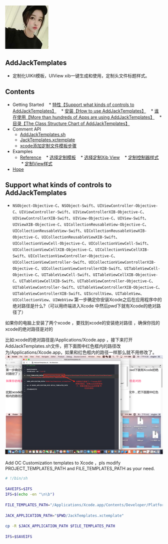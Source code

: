 ![(jacklogo)](https://github.com/JackCoderForLove/AddJackTemplates/blob/master/JackTemplates.xctemplate/TemplateIcon.png "杰克logo")
## AddJackTemplates
* 定制化UIKit模板，UIView xib一键生成和使用，定制头文件标题样式。
## Contents
* Getting Started
    * [特性【Support what kinds of controls to AddJackTemplates】](#Support_what_kinds_of_controls_to_AddJackTemplates)
    * [安装【How to use AddJackTemplates】](#How_to_use_AddJackTemplates)
    * [谁在使用【More than hundreds of Apps are using AddJackTemplates】](#More_than_hundreds_of_Apps_are_using_AddJackTemplates)
    * [目录【The Class Structure Chart of AddJackTemplates】](#The_Class_Structure_Chart_of_AddJackTemplates)
* Comment API
	* [AddJackTemplates.sh](#AddJackTemplates.sh)
	* [JackTemplates.xctemplate](#JackTemplates.xctemplate)
	* [xcode添加定制文件模板步骤](#jackaddsetp)
* Examples
    * [Reference](#Reference)
    * [选择定制模板](#jackstep3)
    * [选择定制Xib View](#jackstep7)
    * [定制控制器样式](#jackstepController)
    * [定制View样式](#jackstepView)
* [Hope](#Hope)
## <a id="Support_what_kinds_of_controls_to_AddJackTemplates"></a>Support what kinds of controls to AddJackTemplates
* `NSObject-Objective-C`、`NSObject-Swift`、`UIViewController-Objective-C`、`UIViewController-Swift`、`UIViewControllerXIB-Objective-C`、`UIViewControllerXIB-Swift`、`UIView-Objective-C`、`UIView-Swift`、`UIViewXIB-Objective-C`、`UICollectionReusableView-Objective-C`、`UICollectionReusableView-Swift`、`UICollectionReusableViewXIB-Objective-C`、`UICollectionReusableViewXIB-Swift`、`UICollectionViewCell-Objective-C`、`UICollectionViewCell-Swift`、`UICollectionViewCellXIB-Objective-C`、`UICollectionViewCellXIB-Swift`、`UICollectionViewController-Objective-C`、`UICollectionViewController-Swift`、`UICollectionViewControllerXIB-Objective-C`、`UICollectionViewControllerXIB-Swift`、`UITableViewCell-Objective-C`、`UITableViewCell-Swift`、`UITableViewCellXIB-Objective-C`、`UITableViewCellXIB-Swift`、`UITableViewController-Objective-C`、`UITableViewController-Swift`、`UITableViewControllerXIB-Objective-C`、`UITableViewControllerXIB-Swift`、`UIScrollView`、`UITableView`、`UICollectionView`、`UIWebView`
第一步确定你安装Xcode之后在应用程序中的绝对路径是什么?（可以用终端进入Xcode 中然后pwd下就有Xcode的绝对路径了）

如果你的电脑上安装了两个xcode ，要找到xcode的安装绝对路径 ，确保你找的xcode的绝对路径是对的


比如:xcode的绝对路径是/Applications/Xcode.app ，接下来打开AddJackTemplates.sh文件，把下面图中红色框内的路径改为/Applications/Xcode.app，如果和红色框内的路径一样那么就不用修改了。
![jack](https://github.com/JackCoderForLove/AddJackTemplates/blob/master/img/jack1.png "杰克定制模板") 

Add OC Customization templates to Xcode ，pls modify PROJECT_TEMPLATES_PATH and FILE_TEMPLATES_PATH as your need.

```sh
# !/bin/sh

SAVEIFS=$IFS
IFS=$(echo -en "\n\b")

FILE_TEMPLATES_PATH="/Applications/Xcode.app/Contents/Developer/Platforms/iPhoneOS.platform/Developer/Library/Xcode/Templates/File Templates/Source"

JACK_APPLICATION_PATH="$PWD/JackTemplates.xctemplate"

cp -R $JACK_APPLICATION_PATH $FILE_TEMPLATES_PATH

IFS=$SAVEIFS

```
